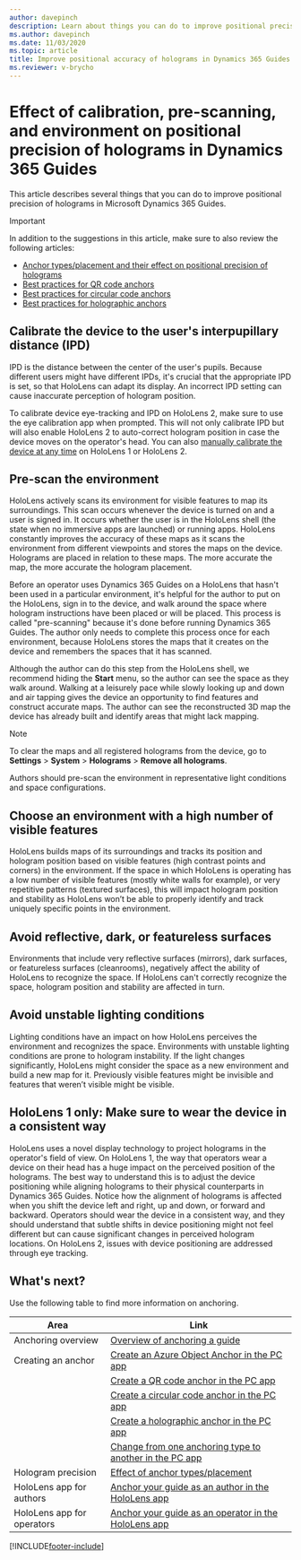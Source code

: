 ```yaml
---
author: davepinch
description: Learn about things you can do to improve positional precision of holograms in Dynamics 365 Guides
ms.author: davepinch
ms.date: 11/03/2020
ms.topic: article
title: Improve positional accuracy of holograms in Dynamics 365 Guides
ms.reviewer: v-brycho
---
```


# Effect of calibration, pre-scanning, and environment on positional precision of holograms in Dynamics 365 Guides

This article describes several things that you can do to improve positional precision of holograms in Microsoft Dynamics 365 Guides.

> [!IMPORTANT]
> In addition to the suggestions in this article, make sure to also review the following articles:
>
> - [Anchor types/placement and their effect on positional precision of holograms](pc-app-anchor-types-placement-precision.md)
> - [Best practices for QR code anchors](pc-app-anchor-qr-code.md#best-practices-for-qr-code-anchors)
> - [Best practices for circular code anchors](pc-app-anchor-circular-code.md#best-practices-for-circular-code-anchors)
> - [Best practices for holographic anchors](pc-app-anchor-holographic.md#best-practices-for-holographic-anchors)

## Calibrate the device to the user's interpupillary distance (IPD)

IPD is the distance between the center of the user's pupils. Because different users might have different IPDs, it's crucial that the appropriate IPD is set, so that HoloLens can adapt its display. An incorrect IPD setting can cause inaccurate perception of hologram position. 

To calibrate device eye-tracking and IPD on HoloLens 2, make sure to use the eye calibration app when prompted. This will not only calibrate IPD but will also enable HoloLens 2 to auto-correct hologram position in case the device moves on the operator's head. You can also [manually calibrate the device at any time](./operator-calibrate-hl2.md) on HoloLens 1 or HoloLens 2.

## Pre-scan the environment

HoloLens actively scans its environment for visible features to map its surroundings. This scan occurs whenever the device is turned on and a user is signed in. It occurs whether the user is in the HoloLens shell (the state when no immersive apps are launched) or running apps. HoloLens constantly improves the accuracy of these maps as it scans the environment from different viewpoints and stores the maps on the device. Holograms are placed in relation to these maps. The more accurate the map, the more accurate the hologram placement.

Before an operator uses Dynamics 365 Guides on a HoloLens that hasn't been used in a particular environment, it's helpful for the author to put on the HoloLens, sign in to the device, and walk around the space where hologram instructions have been placed or will be placed. This process is called "pre-scanning" because it's done before running Dynamics 365 Guides. The author only needs to complete this process once for each environment, because HoloLens stores the maps that it creates on the device and remembers the spaces that it has scanned. 

Although the author can do this step from the HoloLens shell, we recommend hiding the **Start** menu, so the author can see the space as they walk around. Walking at a leisurely pace while slowly looking up and down and air tapping gives the device an opportunity to find features and construct accurate maps. The author can see the reconstructed 3D map the device has already built and identify areas that might lack mapping. 

> [!NOTE] 
> To clear the maps and all registered holograms from the device, go to **Settings** > **System** > **Holograms** > **Remove all holograms**.

Authors should pre-scan the environment in representative light conditions and space configurations.

## Choose an environment with a high number of visible features

HoloLens builds maps of its surroundings and tracks its position and hologram position based on visible features (high contrast points and corners) in the environment. If the space in which HoloLens is operating has a low number of visible features (mostly white walls for example), or very repetitive patterns (textured surfaces), this will impact hologram position and stability as HoloLens won’t be able to properly identify and track uniquely specific points in the environment.

## Avoid reflective, dark, or featureless surfaces

Environments that include very reflective surfaces (mirrors), dark surfaces, or featureless surfaces (cleanrooms), negatively affect the ability of HoloLens to recognize the space. If HoloLens can't correctly recognize the space, hologram position and stability are affected in turn.

## Avoid unstable lighting conditions

Lighting conditions have an impact on how HoloLens perceives the environment and recognizes the space. Environments with unstable lighting conditions are prone to hologram instability. If the light changes significantly, HoloLens might consider the space as a new environment and build a new map for it. Previously visible features might be invisible and features that weren’t visible might be visible. 

## HoloLens 1 only: Make sure to wear the device in a consistent way

HoloLens uses a novel display technology to project holograms in the operator's field of view. On HoloLens 1, the way that operators wear a device on their head has a huge impact on the perceived position of the holograms. The best way to understand this is to adjust the device positioning while aligning holograms to their physical counterparts in Dynamics 365 Guides. Notice how the alignment of holograms is affected when you shift the device left and right, up and down, or forward and backward. Operators should wear the device in a consistent way, and they should understand that subtle shifts in device positioning might not feel different but can cause significant changes in perceived hologram locations. On HoloLens 2, issues with device positioning are addressed through eye tracking.

## What's next?

Use the following table to find more information on anchoring.

|Area|Link|
|----------------------|------------------------------------------------------------------|
|Anchoring overview|[Overview of anchoring a guide](pc-app-anchor.md)|
|Creating an anchor|[Create an Azure Object Anchor in the PC app](pc-app-anchor-azure-object.md)|
||[Create a QR code anchor in the PC app](pc-app-anchor-qr-code.md)|
||[Create a circular code anchor in the PC app](pc-app-anchor-circular-code.md)|
||[Create a holographic anchor in the PC app](pc-app-anchor-holographic.md)|
||[Change from one anchoring type to another in the PC app](pc-app-anchor-change-type.md)|
|Hologram precision|[Effect of anchor types/placement](pc-app-anchor-types-placement-precision.md)|
|HoloLens app for authors|[Anchor your guide as an author in the HoloLens app](hololens-app-anchor.md)|
|HoloLens app for operators|[Anchor your guide as an operator in the HoloLens app](operator-anchor.md)


[!INCLUDE[footer-include](../includes/footer-banner.md)]
